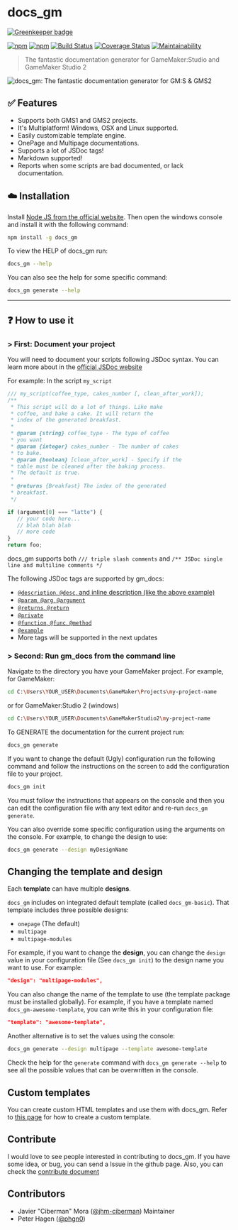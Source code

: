 # docs_gm

[![Greenkeeper badge](https://badges.greenkeeper.io/jhm-ciberman/docs_gm.svg)](https://greenkeeper.io/)

[![npm](https://img.shields.io/npm/dt/docs_gm.svg)](https://www.npmjs.com/package/docs_gm)
[![npm](https://img.shields.io/npm/v/npm.svg)](https://www.npmjs.com/package/docs_gm)
[![Build Status](https://travis-ci.org/jhm-ciberman/docs_gm.svg?branch=master)](https://travis-ci.org/jhm-ciberman/docs_gm)
[![Coverage Status](https://coveralls.io/repos/github/jhm-ciberman/docs_gm/badge.svg?branch=master)](https://coveralls.io/github/jhm-ciberman/docs_gm?branch=master)
[![Maintainability](https://api.codeclimate.com/v1/badges/292b9c69320b1acfaf37/maintainability)](https://codeclimate.com/github/jhm-ciberman/docs_gm/maintainability)

> The fantastic documentation generator for GameMaker:Studio and GameMaker Studio 2

![docs_gm: The fantastic documentation generator for GM:S & GMS2](img/docs_gm_logo.png)

## ✅ Features

- Supports both GMS1 and GMS2 projects.
- It's Multiplatform! Windows, OSX and Linux supported.
- Easily customizable template engine.
- OnePage and Multipage documentations.
- Supports a lot of JSDoc tags!
- Markdown supported!
- Reports when some scripts are bad documented, or lack documentation.

## ☁️ Installation

Install [Node JS from the official website](https://nodejs.org/).
Then open the windows console and install it with the following command:

```bash
npm install -g docs_gm
```

To view the HELP of docs_gm run:

```bash
docs_gm --help
```

You can also see the help for some specific command:

```bash
docs_gm generate --help
```

----------

## ❓ How to use it

### > First: Document your project

You will need to document your scripts following JSDoc syntax. You can learn more about in the [official JSDoc website](http://usejsdoc.org/)

For example:  In the script `my_script`

```js
/// my_script(coffee_type, cakes_number [, clean_after_work]);
/**
 * This script will do a lot of things. Like make
 * coffee, and bake a cake. It will return the
 * index of the generated breakfast.
 *
 * @param {string} coffee_type - The type of coffee
 * you want
 * @param {integer} cakes_number - The number of cakes
 * to bake.
 * @param {boolean} [clean_after_work] - Specify if the
 * table must be cleaned after the baking process.
 * The default is true.
 *
 * @returns {Breakfast} The index of the generated
 * breakfast.
 */

if (argument[0] === "latte") {
   // your code here...
   // blah blah blah
   // more code
}
return foo;
```

docs_gm supports both `/// triple slash comments` and `/** JSDoc single line and multiline comments */`

The following JSDoc tags are supported by gm_docs:

- [`@description`, `@desc`, and inline description (like the above example)](http://usejsdoc.org/tags-description.html)
- [`@param`, `@arg`, `@argument`](http://usejsdoc.org/tags-param.html)
- [`@returns`, `@return`](http://usejsdoc.org/tags-returns.html)
- [`@private`](http://usejsdoc.org/tags-private.html)
- [`@function`, `@func`, `@method`](http://usejsdoc.org/tags-function.html)
- [`@example`](http://usejsdoc.org/tags-example.html)
- More tags will be supported in the next updates

### > Second: Run gm_docs from the command line

Navigate to the directory you have your GameMaker project. For example, for GameMaker:

```bash
cd C:\Users\YOUR_USER\Documents\GameMaker\Projects\my-project-name
```

or for GameMaker:Studio 2 (windows)

```bash
cd C:\Users\YOUR_USER\Documents\GameMakerStudio2\my-project-name
```

To GENERATE the documentation for the current project run:

```bash
docs_gm generate
```

If you want to change the default (Ugly) configuration run the following command and follow the instructions on the screen to add the configuration file to your project.

```bash
docs_gm init
```

You must follow the instructions that appears on the console and then you can edit the configuration file with any text editor and re-run `docs_gm generate`.

You can also override some specific configuration using the arguments on the console. For example, to change the design to use:

```bash
docs_gm generate --design myDesignName
```

## Changing the template and design

Each **template** can have multiple **designs**. 

`docs_gm` includes on integrated default template (called `docs_gm-basic`).
That template includes three possible designs:

- `onepage` (The default)
- `multipage`
- `multipage-modules`

For example, if you want to change the **design**, you can change the `design` value in your configuration file (See `docs_gm init`) to the design name you want to use. For example: 

```json
"design": "multipage-modules", 
```

You can also change the name of the template to use (the template package must be installed globally). For example, if you have a template named `docs_gm-awesome-template`, you can write this in your configuration file:

```json
"template": "awesome-template", 
```

Another alternative is to set the values using the console:

```bash
docs_gm generate --design multipage --template awesome-template
```

Check the help for the `generate` command with `docs_gm generate --help` to see all the possible values that can be overwritten in the console.

## Custom templates

You can create custom HTML templates and use them with docs_gm. Refer to [this page](./custom_templates.md) for how to create a custom template.

## Contribute

I would love to see people interested in contributing to docs_gm. If you have some idea, or bug, you can send a Issue in the github page. Also, you can check the [contribute document](CONTRIBUTE.md)

## Contributors

- Javier "Ciberman" Mora ([@jhm-ciberman](https://github.com/jhm-ciberman/)) Maintainer
- Peter Hagen ([@phgn0](https://github.com/phgn0))
